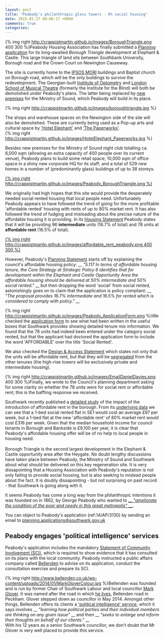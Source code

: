 ```yaml
---
layout: post
title: "Peabody's philanthropic glass towers - 0% social housing"
date: 2015-01-27 09:08:17 +0000
comments: true
categories: 
---
```

{% img right http://crappistmartin.github.io/images/BoroughTriangle.png 400 300 %}Peabody Housing Association has finally submitted a [Planning application](http://planningonline.southwark.gov.uk/AcolNetCGI.exe?ACTION=UNWRAP&RIPNAME=Root.PgeDocs&TheSystemkey=9556404) for its long-awaited _Borough Triangle_ development at Elephant & Castle. This large triangle of land sits between Southbank University, Borough road and the Crown Court on Newington Causeway.  

The site is currently home to the [IPSOS MORI](https://www.ipsos-mori.com/) buildings and Baptist church on Borough road, which will be the only buildings to survive the redevelopment. The Georgian-built [Institute of Optometry](http://www.ioo.org.uk/) and [London School of Musical Theatre](http://www.thestage.co.uk/news/2015/01/london-school-musical-theatre-relocate-southwark-site-demolished/) (formerly the Institute for the Blind) will both be demolished under Peabody's plans. The latter being replaced by [new premises](http://crappistmartin.github.io/images/NewMinistryOfSound.png) for the Ministry of Sound, which Peabody will build in its place.     
  
{% img right http://crappistmartin.github.io/images/boroughtriangle.jpg %}

The shops and warehouse spaces on the Newington side of the site will also be demolished. These are currently being used as a Pop-up arts and cultural space by ['Hotel Elephant'](http://www.hotelelephant.co.uk/) and ['The Paperworks'](http://www.thepaperworks.co.uk/).  
{% img right http://crappistmartin.github.io/images/HotelElephant_Paperworks.jpg %}

Besides new premises for the Ministry of Sound night club totalling ca. 6,000 sqm (allowing an extra capacity of 400 people over its current venue), Peabody plans to build some retail space; 10,000 sqm of office space in a shiny new corporate HQ for its staff; and a total of 529 new homes in a number of (predominantly glass) buildings of up to 38 storeys.


[{% img right http://crappistmartin.github.io/images/Peabody_BoroughTriangle.png %}](http://planningonline.southwark.gov.uk/DocsOnline/Documents/388339_1.pdf)


We originally had high hopes that this site would provide the desperately needed social rented housing that local people need. Unfortunately Peabody appears to have followed the trend of going for the more profitable 'affordable rented' housing with rents of up to 80% market rent. It has also followed the trend of fudging and misleading about the precise nature of the affordable housing it is providing. In its [Housing Statement](http://planningonline.southwark.gov.uk/DocsOnline/Documents/387231_1.pdf) Peabody states that it will be providing 96 __intermediate__ units (16.7% of total) and 78 units at __affordable rent__ (16.5% of total). 

[{% img right http://crappistmartin.github.io/images/affordable_rent_peabody.png 400 300 %}](http://planningonline.southwark.gov.uk/DocsOnline/Documents/387231_1.pdf)

However, Peabody's [Planning Statement](http://planningonline.southwark.gov.uk/DocsOnline/Documents/387199_1.pdf) starts off by explaining the council's affordable housing policy: __ _"5.117 In terms of affordable housing tenure, the Core Strategy at Strategic Policy 6 identifies that for development within the Elephant and Castle Opportunity Area the affordable housing should be delivered at 50% intermediate and 50% social rented."_ __ but then dropping the word 'social' from social rented, astonishingly goes on to claim that the application is policy compliant: __ _"The proposal provides 16.7% intermediate and 16.5% for rented which is considered to comply with policy."_ __

{% img right http://crappistmartin.github.io/images/Peabody_ApplicationForm.png %}We checked the [application form](http://planningonline.southwark.gov.uk/DocsOnline/Documents/387188_1.pdf) to see what had been written in the useful boxes that Southwark provides showing detailed tenure mix information. We found that the 78 units had indeed been entered under the category social rented, but that the applicant had doctored the application form to include the word 'AFFORDABLE' over the title 'Social Rented'. 

We also checked the [Design & Access Statement](http://planningonline.southwark.gov.uk/DocsOnline/Documents/388020_1.pdf) which states not only that the units will be affordable rent, but that they will be [segregated](http://crappistmartin.github.io/images/Peabody_TenureMix.png) from the other tenures (the high-rise towers will be exclusively private and intermediate housing).  
 
{% img right http://crappistmartin.github.io/images/EmailDanielDavies.png 400 300 %}Finally, we wrote to the Council's planning department asking for some clarity on whether the 78 units were for social rent or affordable rent; this is the baffling response we received.   

Southwark recently published a [detailed study](http://www.southwark.gov.uk/downloads/download/2914/affordable_rent_in_southwark_2011) of the impact of the introduction of affordable rent in the borough. From its [underlying data](http://www.southwark.gov.uk/download/downloads/id/11603/affordable_rent_study_december_2014_update) we can see that a 1-bed social rented flat in SE1 would cost an average £97 per week, but a 1-bed flat at the new 'affordable rent' of 80% market rent would cost £316 per week. Given that the median household income for council tenants in Borough and Bankside is £9,100 per year, it is clear that Peabody's affordable housing offer will be of no help to local people in housing need.    
</br>
Borough Triangle is the second largest development in the Elephant & Castle opportunity area after the Heygate. No doubt lengthy discussions have taken place between Peabody, the Ministry of Sound and Southwark about what should be delivered on this key regeneration site. It is very dissapointing that a Housing Association with Peabody's reputation is not only failing to provide social housing, but is also seeking to mislead people about the fact. It is doubly dissapointing - but not surprising on past record - that Southwark is going along with it.

It seems Peabody has come a long way from the philanthropic intentions it was founded on in 1862, by George Peabody who wanted to [__ _"ameliorate the condition of the poor and needy in this great metropolis"_ __](http://www.peabody.org.uk/about-us/our-story). 

You can object to Peabody's application (ref:14/AP/3130) by sending an email to planning.applications@southwark.gov.uk 

## Peabody engages 'political intelligence' services 
Peabody's application includes the mandatory [Statement of Community Involvement (SCI)](http://planningonline.southwark.gov.uk/DocsOnline/Documents/387210_1.pdf), which is required to show evidence that it has consulted on its plans with the local community. Peabody instructed a public affairs company called [Bellenden](http://www.bellenden.co.uk/about-us/specialist-expertise/property-development/) to advise on its application, conduct the consultation exercise and prepare its SCI.  

{% img right http://www.bellenden.co.uk/wp-content/uploads/2014/01/MarkGloverColour.jpg %}Bellenden was founded and is run by former Chair of Southwark Labour and local councillor [Mark Glover](https://uk.linkedin.com/in/glovermark). It was named after the road in which [he lives](http://www.southwark.gov.uk/download/downloads/id/4075/statement_of_persons_nominated_and_notice_of_poll), Bellenden road in Peckham. Glover stepped down as councillor in May 2014. Amongst other things, Bellenden offers its clients a ['political intelligence' service](http://www.bellenden.co.uk/public-affairs/political-intelligence/), which it says involves __ _"learning how political parties and their individual members are thinking on any given issue"_ __ and then __ _"seeks to enlarge and inform their thoughts on behalf of our clients."_ __  
With his 12 years as a senior Southwark councillor, we don't doubt that Mr Glover is very well placed to provide this service.
